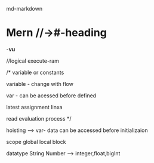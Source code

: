 md-markdown

# Mern //->#-heading

-**vu**


//logical execute-ram

/*
variable or constants

variable  - change with flow

var - can be acessed before defined

latest assignment linxa

read evaluation process 
*/


hoisting --> var- data can be accessed before initializaion


scope
 global
 local
 block



datatype
  String
  Number  --> integer,float,bigInt